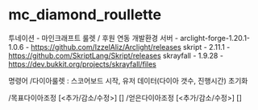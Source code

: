 # mc_diamond_roullette
투네이션 - 마인크래프트 룰렛 / 후원 연동
개발환경
서버 - arclight-forge-1.20.1-1.0.6 - https://github.com/IzzelAliz/Arclight/releases
skript - 2.11.1 - https://github.com/SkriptLang/Skript/releases
skrayfall - 1.9.28 - https://dev.bukkit.org/projects/skrayfall/files

명령어
/다이아룰렛 : 스코어보드 시작, 유저 데이터(다이아 갯수, 진행시간) 초기화 


/목표다이아조정 [<추가/감소/수정>] [<number>]
/얻은다이아조정 [<추가/감소/수정>] [<number>]